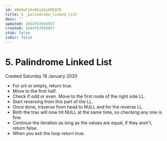 ```yaml
---
id: 40d4wFjKv0EuoIybMSQfD
title: 5 _palindrome_linked_list
desc: ''
updated: 1644767656957
created: 1644767656957
stub: false
isDir: false
---
```

# 5. Palindrome Linked List
Created Saturday 18 January 2020


* For uni or empty, return true.
* Move to the first half.
* Check if odd or even. Move to the first node of the right side LL. 
* Start reversing from this part of the LL.
* Once done, traverse from head to NULL and for the reverse LL.
* Both the trav will now hit NULL at the same time, so checking any one is fine.
* Continue the iteration as long as the values are equal, if they aren't, return false.
* When you exit the loop return true.


